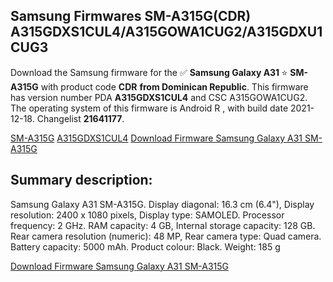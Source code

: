 <h2>Samsung Firmwares SM-A315G(CDR) A315GDXS1CUL4/A315GOWA1CUG2/A315GDXU1CUG3</h2>
Download the Samsung firmware for the ✅ <strong>Samsung Galaxy A31 </strong> ⭐ <strong>SM-A315G</strong> with product code <strong>CDR</strong> <strong> from Dominican Republic</strong>. This firmware has version number PDA <strong>A315GDXS1CUL4</strong> and CSC A315GOWA1CUG2. The operating system of this firmware is Android R , with build date 2021-12-18. Changelist <strong>21641177</strong>.


[SM-A315G](https://samfirm.shop/samsung/model/SM-A315G)
[A315GDXS1CUL4](https://samfirm.shop/samsung/pda/A315GDXS1CUL4)
[Download Firmware Samsung Galaxy A31 SM-A315G](https://samfirm.shop/samsung/firmware/483288)
<h2>Summary description:</h2>
<p>Samsung Galaxy A31 SM-A315G. Display diagonal: 16.3 cm (6.4"), Display resolution: 2400 x 1080 pixels, Display type: SAMOLED. Processor frequency: 2 GHz. RAM capacity: 4 GB, Internal storage capacity: 128 GB. Rear camera resolution (numeric): 48 MP, Rear camera type: Quad camera. Battery capacity: 5000 mAh. Product colour: Black. Weight: 185 g</p>


[Download Firmware Samsung Galaxy A31 SM-A315G](https://samfirm.shop/samsung/firmware/483288)
